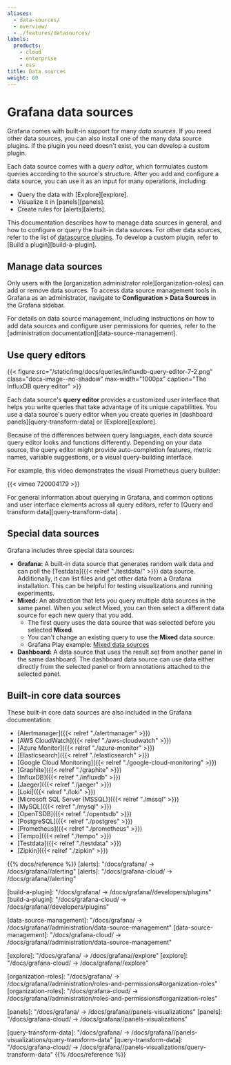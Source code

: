```yaml
---
aliases:
  - data-sources/
  - overview/
  - ./features/datasources/
labels:
  products:
    - cloud
    - enterprise
    - oss
title: Data sources
weight: 60
---
```


# Grafana data sources

Grafana comes with built-in support for many _data sources_.
If you need other data sources, you can also install one of the many data source plugins.
If the plugin you need doesn't exist, you can develop a custom plugin.

Each data source comes with a _query editor_,
which formulates custom queries according to the source's structure.
After you add and configure a data source, you can use it as an input for many operations, including:

- Query the data with [Explore][explore].
- Visualize it in [panels][panels].
- Create rules for [alerts][alerts].

This documentation describes how to manage data sources in general,
and how to configure or query the built-in data sources.
For other data sources, refer to the list of [datasource plugins](/grafana/plugins/).
To develop a custom plugin, refer to [Build a plugin][build-a-plugin].

## Manage data sources

Only users with the [organization administrator role][organization-roles] can add or remove data sources.
To access data source management tools in Grafana as an administrator, navigate to **Configuration > Data Sources** in the Grafana sidebar.

For details on data source management, including instructions on how to add data sources and configure user permissions for queries, refer to the [administration documentation][data-source-management].

## Use query editors

{{< figure src="/static/img/docs/queries/influxdb-query-editor-7-2.png" class="docs-image--no-shadow" max-width="1000px" caption="The InfluxDB query editor" >}}

Each data source's **query editor** provides a customized user interface that helps you write queries that take advantage of its unique capabilities.
You use a data source's query editor when you create queries in [dashboard panels][query-transform-data] or [Explore][explore].

Because of the differences between query languages, each data source query editor looks and functions differently.
Depending on your data source, the query editor might provide auto-completion features, metric names, variable suggestions, or a visual query-building interface.

For example, this video demonstrates the visual Prometheus query builder:

{{< vimeo 720004179 >}}

For general information about querying in Grafana, and common options and user interface elements across all query editors, refer to [Query and transform data][query-transform-data] .

## Special data sources

Grafana includes three special data sources:

- **Grafana:** A built-in data source that generates random walk data and can poll the [Testdata]({{< relref "./testdata/" >}}) data source. Additionally, it can list files and get other data from a Grafana installation. This can be helpful for testing visualizations and running experiments.
- **Mixed:** An abstraction that lets you query multiple data sources in the same panel.
  When you select Mixed, you can then select a different data source for each new query that you add.
  - The first query uses the data source that was selected before you selected **Mixed**.
  - You can't change an existing query to use the **Mixed** data source.
  - Grafana Play example: [Mixed data sources](https://play.grafana.org/d/000000100/mixed-datasources?orgId=1)
- **Dashboard:** A data source that uses the result set from another panel in the same dashboard. The dashboard data source can use data either directly from the selected panel or from annotations attached to the selected panel.

## Built-in core data sources

These built-in core data sources are also included in the Grafana documentation:

- [Alertmanager]({{< relref "./alertmanager" >}})
- [AWS CloudWatch]({{< relref "./aws-cloudwatch" >}})
- [Azure Monitor]({{< relref "./azure-monitor" >}})
- [Elasticsearch]({{< relref "./elasticsearch" >}})
- [Google Cloud Monitoring]({{< relref "./google-cloud-monitoring" >}})
- [Graphite]({{< relref "./graphite" >}})
- [InfluxDB]({{< relref "./influxdb" >}})
- [Jaeger]({{< relref "./jaeger" >}})
- [Loki]({{< relref "./loki" >}})
- [Microsoft SQL Server (MSSQL)]({{< relref "./mssql" >}})
- [MySQL]({{< relref "./mysql" >}})
- [OpenTSDB]({{< relref "./opentsdb" >}})
- [PostgreSQL]({{< relref "./postgres" >}})
- [Prometheus]({{< relref "./prometheus" >}})
- [Tempo]({{< relref "./tempo" >}})
- [Testdata]({{< relref "./testdata" >}})
- [Zipkin]({{< relref "./zipkin" >}})

{{% docs/reference %}}
[alerts]: "/docs/grafana/ -> /docs/grafana/<GRAFANA VERSION>/alerting"
[alerts]: "/docs/grafana-cloud/ -> /docs/grafana/<GRAFANA VERSION>/alerting"

[build-a-plugin]: "/docs/grafana/ -> /docs/grafana/<GRAFANA VERSION>/developers/plugins"
[build-a-plugin]: "/docs/grafana-cloud/ -> /docs/grafana/<GRAFANA VERSION>/developers/plugins"

[data-source-management]: "/docs/grafana/ -> /docs/grafana/<GRAFANA VERSION>/administration/data-source-management"
[data-source-management]: "/docs/grafana-cloud/ -> /docs/grafana/<GRAFANA VERSION>/administration/data-source-management"

[explore]: "/docs/grafana/ -> /docs/grafana/<GRAFANA VERSION>/explore"
[explore]: "/docs/grafana-cloud/ -> /docs/grafana/<GRAFANA VERSION>/explore"

[organization-roles]: "/docs/grafana/ -> /docs/grafana/<GRAFANA VERSION>/administration/roles-and-permissions#organization-roles"
[organization-roles]: "/docs/grafana-cloud/ -> /docs/grafana/<GRAFANA VERSION>/administration/roles-and-permissions#organization-roles"

[panels]: "/docs/grafana/ -> /docs/grafana/<GRAFANA VERSION>/panels-visualizations"
[panels]: "/docs/grafana-cloud/ -> /docs/grafana/<GRAFANA VERSION>/panels-visualizations"

[query-transform-data]: "/docs/grafana/ -> /docs/grafana/<GRAFANA VERSION>/panels-visualizations/query-transform-data"
[query-transform-data]: "/docs/grafana-cloud/ -> /docs/grafana/<GRAFANA VERSION>/panels-visualizations/query-transform-data"
{{% /docs/reference %}}
